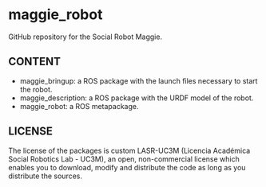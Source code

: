 # maggie_robot

GitHub repository for the Social Robot Maggie.

## CONTENT

- maggie_bringup: a ROS package with the launch files necessary to start the robot.
- maggie_description: a ROS package with the URDF model of the robot.
- maggie_robot: a ROS metapackage.

## LICENSE

The license of the packages is custom LASR-UC3M (Licencia Académica Social Robotics Lab - UC3M), an open, non-commercial license which enables you to download, modify and distribute the code as long as you distribute the sources.  
